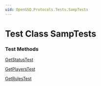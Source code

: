 ```yaml
---
uid: OpenGSQ.Protocols.Tests.SampTests
---
```


# Test Class SampTests

### Test Methods

<a href="/tests/SampTests/GetStatusTest.html">GetStatusTest</a>

<a href="/tests/SampTests/GetPlayersTest.html">GetPlayersTest</a>

<a href="/tests/SampTests/GetRulesTest.html">GetRulesTest</a>

